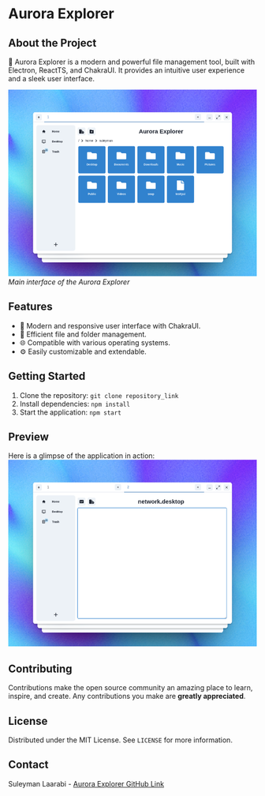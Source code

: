 # Aurora Explorer

## About the Project
🚀 Aurora Explorer is a modern and powerful file management tool, built with Electron, ReactTS, and ChakraUI. It provides an intuitive user experience and a sleek user interface.

![Main Interface of Aurora Explorer](preview/shot1.png)
*Main interface of the Aurora Explorer*

## Features
- 🌟 Modern and responsive user interface with ChakraUI.
- 📁 Efficient file and folder management.
- 🌐 Compatible with various operating systems.
- ⚙️ Easily customizable and extendable.

## Getting Started
1. Clone the repository: `git clone repository_link`
2. Install dependencies: `npm install`
3. Start the application: `npm start`

## Preview
Here is a glimpse of the application in action:
![Application Preview](preview/shot2.png)

## Contributing
Contributions make the open source community an amazing place to learn, inspire, and create. Any contributions you make are **greatly appreciated**.

## License
Distributed under the MIT License. See `LICENSE` for more information.

## Contact
Suleyman Laarabi - [Aurora Explorer GitHub Link](https://github.com/suleymanlaarabi/Aurora-Explorer)
